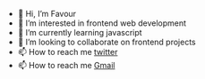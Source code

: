 
- 👋 Hi, I’m Favour
- 👀 I’m interested in frontend web development
- 🌱 I’m currently learning javascript
- 💞️ I’m looking to collaborate on frontend projects
- 📫 How to reach me [twitter](https://twitter.com/phavourshelby) 
- 📫 How to reach me [Gmail](https://mail.google.com/ezeliorafavour81@gmail.com)
